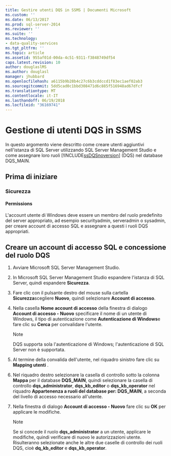 ```yaml
---
title: Gestire utenti DQS in SSMS | Documenti Microsoft
ms.custom: ''
ms.date: 06/13/2017
ms.prod: sql-server-2014
ms.reviewer: ''
ms.suite: ''
ms.technology:
- data-quality-services
ms.tgt_pltfrm: ''
ms.topic: article
ms.assetid: 955af01d-00da-4c51-9311-f3848749df54
caps.latest.revision: 10
author: douglaslMS
ms.author: douglasl
manager: jhubbard
ms.openlocfilehash: a6115b9b28b4c27c6b3cddccd1f83ec1aef02ab3
ms.sourcegitcommit: 5dd5cad0c1bbd308471d6c885f516948ad67dfcf
ms.translationtype: MT
ms.contentlocale: it-IT
ms.lasthandoff: 06/19/2018
ms.locfileid: "36169741"
---
```

# <a name="manage-dqs-users-in-ssms"></a>Gestione di utenti DQS in SSMS
  In questo argomento viene descritto come creare utenti aggiuntivi nell'istanza di SQL Server utilizzando SQL Server Management Studio e come assegnare loro ruoli [!INCLUDE[ssDQSnoversion](../includes/ssdqsnoversion-md.md)] (DQS) nel database DQS_MAIN.  
  
##  <a name="BeforeYouBegin"></a> Prima di iniziare  
  
###  <a name="Security"></a> Sicurezza  
  
####  <a name="Permissions"></a> Permissions  
 L'account utente di Windows deve essere un membro del ruolo predefinito del server appropriato, ad esempio securityadmin, serveradmin o sysadmin, per creare account di accesso SQL e assegnare a questi i ruoli DQS appropriati.  
  
##  <a name="GrantRoles"></a> Creare un account di accesso SQL e concessione del ruolo DQS  
  
1.  Avviare Microsoft SQL Server Management Studio.  
  
2.  In Microsoft SQL Server Management Studio espandere l'istanza di SQL Server, quindi espandere **Sicurezza**.  
  
3.  Fare clic con il pulsante destro del mouse sulla cartella **Sicurezza**scegliere **Nuovo**, quindi selezionare **Account di accesso**.  
  
4.  Nella casella **Nome account di accesso** della finestra di dialogo **Account di accesso - Nuovo** specificare il nome di un utente di Windows, il tipo di autenticazione come **Autenticazione di Windows**e fare clic su **Cerca** per convalidare l'utente.  
  
    > [!NOTE]  
    >  DQS supporta sola l'autenticazione di Windows; l'autenticazione di SQL Server non è supportata.  
  
5.  Al termine della convalida dell'utente, nel riquadro sinistro fare clic su **Mapping utenti** .  
  
6.  Nel riquadro destro selezionare la casella di controllo sotto la colonna **Mappa** per il database **DQS_MAIN**, quindi selezionare la casella di controllo **dqs_administrator**, **dqs_kb_editor** o **dqs_kb_operator** nel riquadro **Appartenenza a ruoli del database per: DQS_MAIN**, a seconda del livello di accesso necessario all'utente.  
  
7.  Nella finestra di dialogo **Account di accesso - Nuovo** fare clic su **OK** per applicare le modifiche.  
  
    > [!NOTE]  
    >  Se si concede il ruolo **dqs_administrator** a un utente, applicare le modifiche, quindi verificare di nuovo le autorizzazioni utente. Risulteranno selezionate anche le altre due caselle di controllo dei ruoli DQS, cioè **dq_kb_editor** e **dqs_kb_operator**.  
  
  